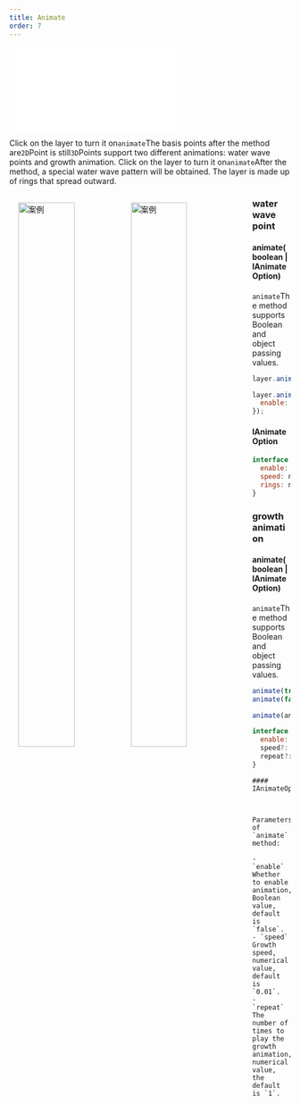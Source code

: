 ```yaml
---
title: Animate
order: 7
---
```


<embed src="@/docs/common/style.md"></embed>

Click on the layer to turn it on`animate`The basis points after the method are`2D`Point is still`3D`Points support two different animations: water wave points and growth animation.
Click on the layer to turn it on`animate`After the method, a special water wave pattern will be obtained. The layer is made up of rings that spread outward.

<div>
  <div style="width:80%;float:left; margin: 16px;">
    <img style="float:left;" width="50%" alt="案例" src='https://gw.alipayobjects.com/mdn/rms_816329/afts/img/A*pcp3RKnNK1oAAAAAAAAAAAAAARQnAQ'>
    <img style="float:left;" width="50%" alt="案例" src='https://gw.alipayobjects.com/mdn/rms_816329/afts/img/A*l-SUQ5nU6n8AAAAAAAAAAAAAARQnAQ'>
  </div>
</div>

### water wave point

#### animate(boolean | IAnimateOption)

`animate`The method supports Boolean and object passing values.

```javascript
layer.animate(true);

layer.animate({
  enable: true,
});
```

#### IAnimateOption

```javascript
interface IAnimateOption {
  enable: boolean;
  speed: number;
  rings: number;
}
```

### growth animation

#### animate(boolean | IAnimateOption)

`animate`The method supports Boolean and object passing values.

```javascript
animate(true)
animate(false)

animate(animateOptions)

interface IAnimateOptions: {
  enable: boolean;
  speed?: number = 0.01;
  repeat?: number = 1;
}
```

```
#### IAnimateOptions



Parameters of `animate` method:

- `enable` Whether to enable animation, Boolean value, default is `false`.
- `speed` Growth speed, numerical value, default is `0.01`.
- `repeat` The number of times to play the growth animation, numerical value, the default is `1`.
```
